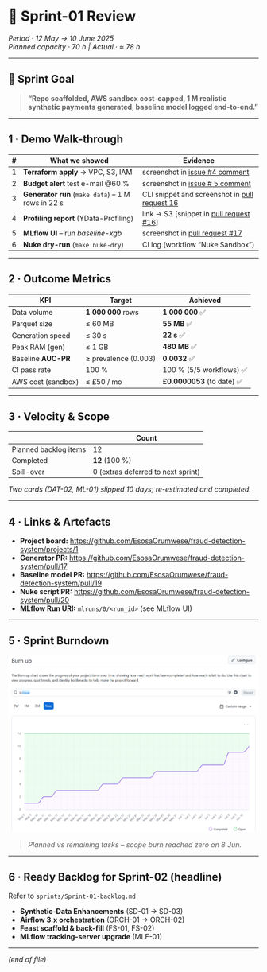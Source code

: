 # 🚀 Sprint-01 Review  
*Period · 12 May → 10 June 2025*  
*Planned capacity · 70 h | Actual · ≈ 78 h*

---

## 🎯 Sprint Goal  

> **“Repo scaffolded, AWS sandbox cost-capped, 1 M realistic synthetic payments generated, baseline model logged end-to-end.”**

---

## 1 · Demo Walk-through  

| # | What we showed                                     | Evidence                                                                                                                          |
|---|----------------------------------------------------|-----------------------------------------------------------------------------------------------------------------------------------|
| 1 | **Terraform apply** → VPC, S3, IAM                 | screenshot in [issue #4 comment](https://github.com/EsosaOrumwese/fraud-detection-system/issues/4#issuecomment-2895862865)        |
| 2 | **Budget alert** test e-mail @60 %                 | screenshot in [issue # 5 comment](https://github.com/EsosaOrumwese/fraud-detection-system/issues/5#issuecomment-2902936910)       |
| 3 | **Generator run** (`make data`) – 1 M rows in 22 s | CLI snippet and screenshot in [pull request 16](https://github.com/EsosaOrumwese/fraud-detection-system/pull/16#issue-3117770619) |
| 4 | **Profiling report** (YData-Profiling)             | link → S3 [snippet in [pull request #16](https://github.com/EsosaOrumwese/fraud-detection-system/pull/16#issue-3117770619)]       |
| 5 | **MLflow UI** – run *baseline-xgb*                 | screenshot in [pull request #17](https://github.com/EsosaOrumwese/fraud-detection-system/pull/17#issue-3128520724)                |
| 6 | **Nuke dry-run** (`make nuke-dry`)                 | CI log (workflow “Nuke Sandbox”)                                                                                                  |

---

## 2 · Outcome Metrics  

| KPI                 | Target               | Achieved                   |
|---------------------|----------------------|----------------------------|
| Data volume         | **1 000 000** rows   | **1 000 000** ✅            |
| Parquet size        | ≤ 60 MB              | **55 MB** ✅                |
| Generation speed    | ≤ 30 s               | **22 s** ✅                 |
| Peak RAM (gen)      | ≤ 1 GB               | **480 MB** ✅               |
| Baseline **AUC-PR** | ≥ prevalence (0.003) | **0.0032** ✅               |
| CI pass rate        | 100 %                | 100 % (5/5 workflows) ✅    |
| AWS cost (sandbox)  | ≤ £50 / mo           | **£0.0000053** (to date) ✅ |

---

## 3 · Velocity & Scope  

|                       | Count                              |
|-----------------------|------------------------------------|
| Planned backlog items | 12                                 |
| Completed             | **12** (100 %)                     |
| Spill-over            | 0 (extras deferred to next sprint) |

*Two cards (DAT-02, ML-01) slipped 10 days; re-estimated and completed.*

---

## 4 · Links & Artefacts  

* **Project board:** <https://github.com/EsosaOrumwese/fraud-detection-system/projects/1>  
* **Generator PR:** <https://github.com/EsosaOrumwese/fraud-detection-system/pull/17>  
* **Baseline model PR:** <https://github.com/EsosaOrumwese/fraud-detection-system/pull/19>  
* **Nuke script PR:** <https://github.com/EsosaOrumwese/fraud-detection-system/pull/20>  
* **MLflow Run URI:** `mlruns/0/<run_id>` (see MLflow UI)  

---

## 5 · Sprint Burndown  
![burnup_sprint01.png](img/burnup_sprint01.png)

> *Planned vs remaining tasks – scope burn reached zero on 8 Jun.*

---

## 6 · Ready Backlog for Sprint-02 (headline)  
Refer to `sprints/Sprint-01-backlog.md`
* **Synthetic-Data Enhancements** (SD-01 → SD-03)  
* **Airflow 3.x orchestration** (ORCH-01 → ORCH-02)  
* **Feast scaffold & back-fill** (FS-01, FS-02)  
* **MLflow tracking-server upgrade** (MLF-01)

---

*(end of file)*